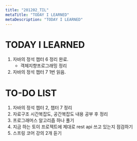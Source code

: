 ```yaml
---
title: "201202_TIL"
metaTitle: "TODAY I LEARNED"
metaDescription: "TODAY I LEARNED"
---
```


# TODAY I LEARNED

1. 자바의 정석 챕터 6 정리 완료.
   - 객체지향프로그래밍 정리
2. 자바의 정석 챕터 7 1번 읽음.

# TO-DO LIST

1. 자바의 정석 챕터 2, 챕터 7 정리
2. 자료구조 시간복잡도, 공간복잡도 내용 공부 후 정리
3. 프로그래머스 알고리즘 하나 풀기
4. 지금 하는 토이 프로젝트에 제대로 rest api 쓰고 있는지 점검하기
5. 스프링 코어 강의 2개 듣기
